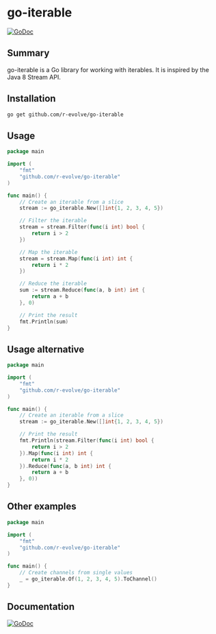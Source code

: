# go-iterable

[![GoDoc](https://godoc.org/github.com/r-evolve/go-iterable?status.svg)](https://godoc.org/github.com/r-evolve/go-iterable)

## Summary
go-iterable is a Go library for working with iterables.
It is inspired by the Java 8 Stream API.

## Installation
```bash
go get github.com/r-evolve/go-iterable
```

## Usage

```go
package main

import (
    "fmt"
    "github.com/r-evolve/go-iterable"
)

func main() {
    // Create an iterable from a slice
    stream := go_iterable.New([]int{1, 2, 3, 4, 5})

    // Filter the iterable
    stream = stream.Filter(func(i int) bool {
        return i > 2
    })

    // Map the iterable
    stream = stream.Map(func(i int) int {
        return i * 2
    })

    // Reduce the iterable
    sum := stream.Reduce(func(a, b int) int {
        return a + b
    }, 0)

    // Print the result
    fmt.Println(sum)
}
```

## Usage alternative

```go
package main

import (
    "fmt"
    "github.com/r-evolve/go-iterable"
)

func main() { 
    // Create an iterable from a slice
    stream := go_iterable.New([]int{1, 2, 3, 4, 5})

    // Print the result
    fmt.Println(stream.Filter(func(i int) bool {
        return i > 2
    }).Map(func(i int) int {
        return i * 2
    }).Reduce(func(a, b int) int {
        return a + b
    }, 0))
}
```

## Other examples

```go
package main

import (
    "fmt"
    "github.com/r-evolve/go-iterable"
)

func main() {
    // Create channels from single values
    _ = go_iterable.Of(1, 2, 3, 4, 5).ToChannel()
}

```

## Documentation
[![GoDoc](https://godoc.org/github.com/r-evolve/go-iterable?status.svg)](https://godoc.org/github.com/r-evolve/go-iterable)
